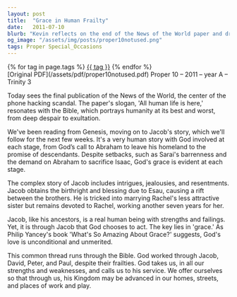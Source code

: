 ```yaml
---
layout: post
title:  "Grace in Human Frailty"
date:   2011-07-10
blurb: "Kevin reflects on the end of the News of the World paper and draws parallels with the human stories of the Bible, particularly the saga of Jacob. He emphasizes the theme of grace throughout the biblical narrative, illustrating how God works through human imperfection. The sermon concludes with a call to service, recognizing our own strengths and weaknesses, and the transformative power of God's grace."
og_image: "/assets/img/posts/proper10notused.png"
tags: Proper Special_Occasions
---    
```

<div class="tag-pills">
    {% for tag in page.tags %}
    <a href="{{ site.baseurl }}/tag/{{ tag | slugify }}" class="tag-pill">{{ tag }}</a>
    {% endfor %}
</div>
[Original PDF](/assets/pdf/proper10notused.pdf)
Proper 10 – 2011 – year A – Trinity 3

Today sees the final publication of the News of the World, the center of the phone hacking scandal. The paper's slogan, 'All human life is here,' resonates with the Bible, which portrays humanity at its best and worst, from deep despair to exultation.

We've been reading from Genesis, moving on to Jacob's story, which we'll follow for the next few weeks. It's a very human story with God involved at each stage, from God’s call to Abraham to leave his homeland to the promise of descendants. Despite setbacks, such as Sarai's barrenness and the demand on Abraham to sacrifice Isaac, God's grace is evident at each stage.

The complex story of Jacob includes intrigues, jealousies, and resentments. Jacob obtains the birthright and blessing due to Esau, causing a rift between the brothers. He is tricked into marrying Rachel's less attractive sister but remains devoted to Rachel, working another seven years for her.

Jacob, like his ancestors, is a real human being with strengths and failings. Yet, it is through Jacob that God chooses to act. The key lies in 'grace.' As Philip Yancey's book 'What's So Amazing About Grace?' suggests, God's love is unconditional and unmerited.

This common thread runs through the Bible. God worked through Jacob, David, Peter, and Paul, despite their frailties. God takes us, in all our strengths and weaknesses, and calls us to his service. We offer ourselves so that through us, his Kingdom may be advanced in our homes, streets, and places of work and play.
